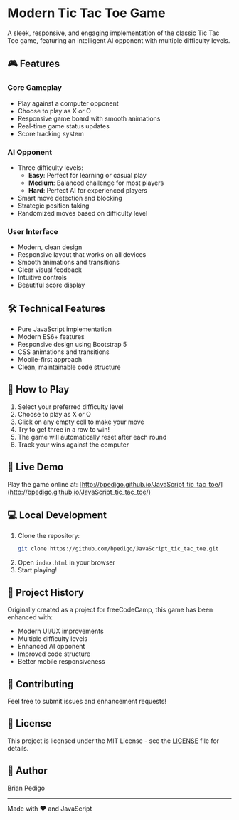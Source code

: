 # Modern Tic Tac Toe Game

A sleek, responsive, and engaging implementation of the classic Tic Tac Toe game, featuring an intelligent AI opponent with multiple difficulty levels.

## 🎮 Features

### Core Gameplay
- Play against a computer opponent
- Choose to play as X or O
- Responsive game board with smooth animations
- Real-time game status updates
- Score tracking system

### AI Opponent
- Three difficulty levels:
  - **Easy**: Perfect for learning or casual play
  - **Medium**: Balanced challenge for most players
  - **Hard**: Perfect AI for experienced players
- Smart move detection and blocking
- Strategic position taking
- Randomized moves based on difficulty level

### User Interface
- Modern, clean design
- Responsive layout that works on all devices
- Smooth animations and transitions
- Clear visual feedback
- Intuitive controls
- Beautiful score display

## 🛠️ Technical Features

- Pure JavaScript implementation
- Modern ES6+ features
- Responsive design using Bootstrap 5
- CSS animations and transitions
- Mobile-first approach
- Clean, maintainable code structure

## 🎯 How to Play

1. Select your preferred difficulty level
2. Choose to play as X or O
3. Click on any empty cell to make your move
4. Try to get three in a row to win!
5. The game will automatically reset after each round
6. Track your wins against the computer

## 🚀 Live Demo

Play the game online at: [http://bpedigo.github.io/JavaScript_tic_tac_toe/](http://bpedigo.github.io/JavaScript_tic_tac_toe/)

## 💻 Local Development

1. Clone the repository:
   ```bash
   git clone https://github.com/bpedigo/JavaScript_tic_tac_toe.git
   ```
2. Open `index.html` in your browser
3. Start playing!

## 📝 Project History

Originally created as a project for freeCodeCamp, this game has been enhanced with:
- Modern UI/UX improvements
- Multiple difficulty levels
- Enhanced AI opponent
- Improved code structure
- Better mobile responsiveness

## 🤝 Contributing

Feel free to submit issues and enhancement requests!

## 📄 License

This project is licensed under the MIT License - see the [LICENSE](LICENSE) file for details.

## 👤 Author

Brian Pedigo

---
Made with ❤️ and JavaScript
